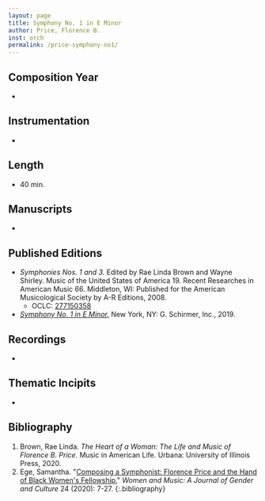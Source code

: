 ```yaml
---
layout: page
title: Symphony No. 1 in E Minor
author: Price, Florence B.
inst: orch
permalink: /price-symphony-no1/
---
```


## Composition Year
- 

## Instrumentation
- 

## Length
- 40 min.

## Manuscripts
- 

## Published Editions
- *Symphonies Nos. 1 and 3.* Edited by Rae Linda Brown and Wayne Shirley. Music of the United States of America 19. Recent Researches in American Music 66. Middleton, WI: Published for the American Musicological Society by A-R Editions, 2008.
    * OCLC: <a href="https://www.worldcat.org/title/277150358" target="_blank">277150358</a>
- <a href="https://www.wisemusicclassical.com/work/58893/Symphony-No-1-in-E-minor--Florence-Price/" target="_blank">*Symphony No. 1 in E Minor.*</a> New York, NY: G. Schirmer, Inc., 2019.

## Recordings
- 

## Thematic Incipits
- 

## Bibliography
1. Brown, Rae Linda. *The Heart of a Woman: The Life and Music of Florence B. Price.* Music in American Life. Urbana: University of Illinois Press, 2020.
2. Ege, Samantha. "<a href="https://doi.org/10.1353/wam.2020.0010" target="_blank">Composing a Symphonist: Florence Price and the Hand of Black Women's Fellowship.</a>" *Women and Music: A Journal of Gender and Culture* 24 (2020): 7-27.
{:.bibliography}
